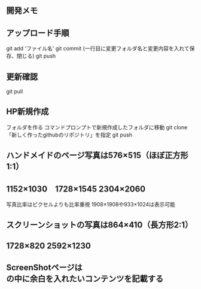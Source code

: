 ## 開発メモ

## アップロード手順
git add 'ファイル名'
git commit
(一行目に変更フォルダ名と変更内容を入れて保存、閉じる)
git push 

## 更新確認
git pull

## HP新規作成
フォルダを作る
コマンドプロンプトで新規作成したフォルダに移動
git clone 「新しく作ったgithubのリポジトリ」を指定
git push

## ハンドメイドのページ写真は576×515（ほぼ正方形1:1）
## 1152×1030　1728×1545 2304×2060
写真比率はピクセルよりも比率重視
1908×1908や933×1024は表示可能
## スクリーンショットの写真は864×410（長方形2:1）
## 1728×820 2592×1230


## ScreenShotページは<div id="wrapper">の中に余白を入れたいコンテンツを記載する